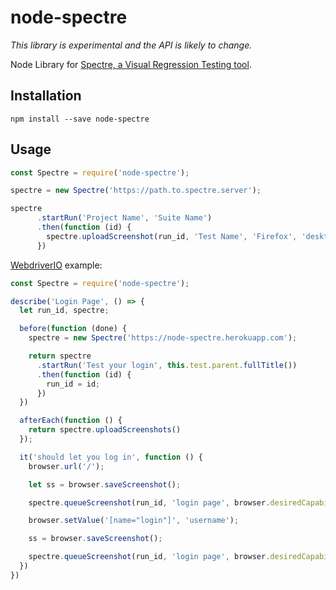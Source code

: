 # node-spectre

*This library is experimental and the API is likely to change.*

Node Library for [Spectre, a Visual Regression Testing tool](https://github.com/wearefriday/spectre).

## Installation

```
npm install --save node-spectre
```

## Usage

```js
const Spectre = require('node-spectre');

spectre = new Spectre('https://path.to.spectre.server');

spectre
      .startRun('Project Name', 'Suite Name')
      .then(function (id) {
        spectre.uploadScreenshot(run_id, 'Test Name', 'Firefox', 'desktop', './screenshot.png');
      })
```

[WebdriverIO](https://webdriver.io) example:

```js
const Spectre = require('node-spectre');

describe('Login Page', () => {
  let run_id, spectre;

  before(function (done) {
    spectre = new Spectre('https://node-spectre.herokuapp.com');

    return spectre
      .startRun('Test your login', this.test.parent.fullTitle())
      .then(function (id) {
        run_id = id;
      })
  })

  afterEach(function () {
    return spectre.uploadScreenshots()
  });

  it('should let you log in', function () {
    browser.url('/');

    let ss = browser.saveScreenshot();

    spectre.queueScreenshot(run_id, 'login page', browser.desiredCapabilities.browserName, 'desktop', ss);

    browser.setValue('[name="login"]', 'username');

    ss = browser.saveScreenshot();

    spectre.queueScreenshot(run_id, 'login page', browser.desiredCapabilities.browserName, 'desktop', ss);
  })
})
```
